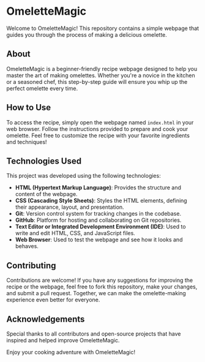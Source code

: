 # OmeletteMagic

Welcome to OmeletteMagic! This repository contains a simple webpage that guides you through the process of making a delicious omelette.

## About

OmeletteMagic is a beginner-friendly recipe webpage designed to help you master the art of making omelettes. Whether you're a novice in the kitchen or a seasoned chef, this step-by-step guide will ensure you whip up the perfect omelette every time.

## How to Use

To access the recipe, simply open the webpage named `index.html` in your web browser. Follow the instructions provided to prepare and cook your omelette. Feel free to customize the recipe with your favorite ingredients and techniques!

## Technologies Used

This project was developed using the following technologies:
- **HTML (Hypertext Markup Language)**: Provides the structure and content of the webpage.
- **CSS (Cascading Style Sheets)**: Styles the HTML elements, defining their appearance, layout, and presentation.
- **Git**: Version control system for tracking changes in the codebase.
- **GitHub**: Platform for hosting and collaborating on Git repositories.
- **Text Editor or Integrated Development Environment (IDE)**: Used to write and edit HTML, CSS, and JavaScript files.
- **Web Browser**: Used to test the webpage and see how it looks and behaves.

## Contributing

Contributions are welcome! If you have any suggestions for improving the recipe or the webpage, feel free to fork this repository, make your changes, and submit a pull request. Together, we can make the omelette-making experience even better for everyone.

## Acknowledgements

Special thanks to all contributors and open-source projects that have inspired and helped improve OmeletteMagic.

Enjoy your cooking adventure with OmeletteMagic!
